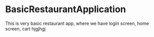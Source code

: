 # BasicRestaurantApplication
This is very basic restaurant app, where we have login screen, home screen, cart
hjgjhgj
